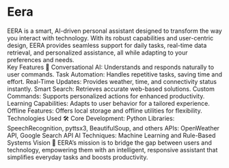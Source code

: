 # Eera
EERA is a smart, AI-driven personal assistant designed to transform the way you interact with technology. With its robust capabilities and user-centric design, EERA provides seamless support for daily tasks, real-time data retrieval, and personalized assistance, all while adapting to your preferences and needs.  
Key Features 🚀
Conversational AI: Understands and responds naturally to user commands.
Task Automation: Handles repetitive tasks, saving time and effort.
Real-Time Updates: Provides weather, time, and connectivity status instantly.
Smart Search: Retrieves accurate web-based solutions.
Custom Commands: Supports personalized actions for enhanced productivity.
Learning Capabilities: Adapts to user behavior for a tailored experience.
Offline Features: Offers local storage and offline utilities for flexibility.
Technologies Used 🛠️
Core Development: Python
Libraries: SpeechRecognition, pyttsx3, BeautifulSoup, and others
APIs: OpenWeather API, Google Search API
AI Techniques: Machine Learning and Rule-Based Systems
Vision 🎯
EERA’s mission is to bridge the gap between users and technology, empowering them with an intelligent, responsive assistant that simplifies everyday tasks and boosts productivity.


